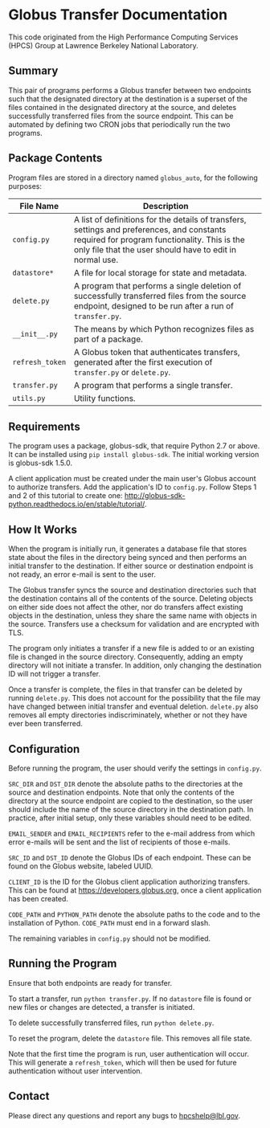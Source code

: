 Globus Transfer Documentation
==========================================

This code originated from the High Performance Computing Services (HPCS) Group at Lawrence Berkeley National Laboratory.

## Summary

This pair of programs performs a Globus transfer between two endpoints such that the designated directory at the destination is a superset of the files contained in the designated directory at the source, and deletes successfully transferred files from the source endpoint. This can be automated by defining two CRON jobs that periodically run the two programs.

## Package Contents

Program files are stored in a directory named `globus_auto`, for the following purposes:

| File Name | Description |
| ------------- | ------------- |
| `config.py` | A list of definitions for the details of transfers, settings and preferences, and constants required for program functionality. This is the only file that the user should have to edit in normal use. |
| `datastore*` | A file for local storage for state and metadata. |
| `delete.py` | A program that performs a single deletion of successfully transferred files from the source endpoint, designed to be run after a run of `transfer.py`. |
| `__init__.py` | The means by which Python recognizes files as part of a package. |
| `refresh_token` | A Globus token that authenticates transfers, generated after the first execution of `transfer.py` or `delete.py`. |
| `transfer.py` | A program that performs a single transfer. |
| `utils.py` | Utility functions. |

## Requirements

The program uses a package, globus-sdk, that require Python 2.7 or above. It can be installed using `pip install globus-sdk`. The initial working version is globus-sdk 1.5.0.

A client application must be created under the main user's Globus account to authorize transfers. Add the application's ID to `config.py`. Follow Steps 1 and 2 of this tutorial to create one: http://globus-sdk-python.readthedocs.io/en/stable/tutorial/.

## How It Works

When the program is initially run, it generates a database file that stores state about the files in the directory being synced and then performs an initial transfer to the destination. If either source or destination endpoint is not ready, an error e-mail is sent to the user.

The Globus transfer syncs the source and destination directories such that the destination contains all of the contents of the source. Deleting objects on either side does not affect the other, nor do transfers affect existing objects in the destination, unless they share the same name with objects in the source. Transfers use a checksum for validation and are encrypted with TLS.

The program only initiates a transfer if a new file is added to or an existing file is changed in the source directory. Consequently, adding an empty directory will not initiate a transfer. In addition, only changing the destination ID will not trigger a transfer.

Once a transfer is complete, the files in that transfer can be deleted by running `delete.py`. This does not account for the possibility that the file may have changed between initial transfer and eventual deletion. `delete.py` also removes all empty directories indiscriminately, whether or not they have ever been transferred.

## Configuration

Before running the program, the user should verify the settings in `config.py`.

`SRC_DIR` and `DST_DIR` denote the absolute paths to the directories at the source and destination endpoints. Note that only the contents of the directory at the source endpoint are copied to the destination, so the user should include the name of the source directory in the destination path. In practice, after initial setup, only these variables should need to be edited.

`EMAIL_SENDER` and `EMAIL_RECIPIENTS` refer to the e-mail address from which error e-mails will be sent and the list of recipients of those e-mails.

`SRC_ID` and `DST_ID` denote the Globus IDs of each endpoint. These can be found on the Globus website, labeled UUID.

`CLIENT_ID` is the ID for the Globus client application authorizing transfers. This can be found at https://developers.globus.org, once a client application has been created.

`CODE_PATH` and `PYTHON_PATH` denote the absolute paths to the code and to the installation of Python. `CODE_PATH` must end in a forward slash.

The remaining variables in `config.py` should not be modified.

## Running the Program

Ensure that both endpoints are ready for transfer.

To start a transfer, run `python transfer.py`. If no `datastore` file is found or new files or changes are detected, a transfer is initiated.

To delete successfully transferred files, run `python delete.py`.

To reset the program, delete the `datastore` file. This removes all file state.

Note that the first time the program is run, user authentication will occur. This will generate a `refresh_token`, which will then be used for future authentication without user intervention.

## Contact

Please direct any questions and report any bugs to hpcshelp@lbl.gov.
